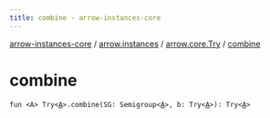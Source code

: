 ```yaml
---
title: combine - arrow-instances-core
---
```


[arrow-instances-core](../../index.html) / [arrow.instances](../index.html) / [arrow.core.Try](index.html) / [combine](./combine.html)

# combine

`fun <A> Try<`[`A`](combine.html#A)`>.combine(SG: Semigroup<`[`A`](combine.html#A)`>, b: Try<`[`A`](combine.html#A)`>): Try<`[`A`](combine.html#A)`>`